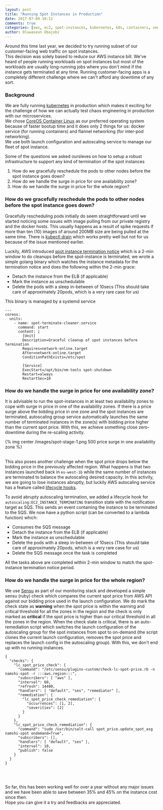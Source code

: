 ```yaml
---
layout: post
title: "Running Spot Instances in Production"
date: 2017-07-09 10:12
comments: true
categories: [aws, ec2, spot-instances, kubernetes, k8s, containers, sensu]
author: Oluwaseun Obajobi
---
```


Around this time last year, we decided to try running subset of our customer-facing web traffic on spot instances.<br/>
This decision was solely based to reduce our AWS instance bill. We've heard of people running workloads on spot instances but most of the workloads are usually long-running jobs where you don't mind if the instance gets terminated at any time. Running customer-facing apps is a completely different challenge where we can't afford any downtime of any sort.

<!-- more -->

### Background
We are fully running [kubernetes](https://kubernetes.io/) in production which makes it exciting for the challenge of how we can actually test chaos engineering in production with our microservices.<br/>
We chose [CoreOS Container Linux](https://coreos.com/os/docs/latest/booting-on-ecs.html) as our preferred operating system because of faster bootup time and it does only 2 things for us: docker service (for running containers) and flannel networking (for inter-pod networking).<br/>
We use both launch configuration and autoscaling service to manage our fleet of spot instance.<br/>

Some of the questions we asked oursleves on how to setup a robust infrastructure to support any kind of termination of the spot instances

1. How do we gracefully reschedule the pods to other nodes before the spot instance goes down?
2. How do we handle the surge in price for one availability zone?
3. How do we handle the surge in price for the whole region?

### How do we gracefully reschedule the pods to other nodes before the spot instance goes down?

Gracefully rescheduling pods initially do seem straightforward until we started noticing some issues with image pulling from our private registry and the docker hosts. This usually happens as a result of spike requests if more than ten (10) images of around 200MB size are being pulled at the same time. There is [kubectl drain](https://kubernetes.io/docs/user-guide/kubectl/v1.6/#drain) which works pretty well but not for us because of the issue mentioned earlier.

Luckily, AWS introduced [spot instance termination notice](http://docs.aws.amazon.com/AWSEC2/latest/UserGuide/spot-interruptions.html) which is a 2-min window to do cleanups before the spot-instance is terminated, we wrote a simple golang binary which watches the instance metadata for the termination notice and does the following within the 2-min grace:

* Detach the instance from the ELB (if applicable)
* Mark the instance as unschedulable
* Delete the pods with a sleep in-between of 10secs (This should take care of approximately 20pods, which is a very rare case for us)

This binary is managed by a systemd service

```
---
coreos:
  units:
    - name: spot-terminate-cleaner.service
      command: start
      content: |
        [Unit]
        Description=Graceful cleanup of spot instances before termination
        Requires=network-online.target
        After=network-online.target
        ConditionPathExists=/etc/spot

        [Service]
        ExecStart=/opt/bin/nm-tools spot-shutdown
        Restart=always
        RestartSec=10
```

### How do we handle the surge in price for one availability zone?

It is advisable to run the spot-instances in at least two availability zones to cope with surge in price in one of the availability zones. If there is a price surge above the bidding price in one zone and the spot instances are terminated, autoscaling group service automatically launches the same number of terminated instances in the zone(s) with bidding price higher than the current spot price. With this, we achieve something close zero-downtime during the re-scaling activity.<br/>

{% img center /images/spot-stage-1.png 500 price surge in one availability zone %}
<br/><br/>

This also poses another challenge when the spot price drops below the bidding price in the previously affected region. What happens is that two instances launched back in `eu-west-1b` while the same number of instances are terminated to balance the autoscaling desired capacity. In this activity, we are going to lose instances abruptly, but luckily AWS autocaling service has a feature called [lifecycle hooks](http://docs.aws.amazon.com/autoscaling/latest/userguide/lifecycle-hooks.html).<br/>


To avoid abrupty autoscaling termination, we added a lifecycle hook for `autoscaling:EC2_INSTANCE_TERMINATING` transition state with the notification target as SQS. This sends an event containing the instance to be terminated to the SQS. We now have a python script (can be converted to a lambda function) which:

* Consumes the SQS message
* Detach the instance from the ELB (if applicable)
* Mark the instance as unschedulable
* Delete the pods with a sleep in-between of 10secs (This should take care of approximately 20pods, which is a very rare case for us)
* Delete the SQS message once the task is completed

All the tasks above are completed within 2-min window to match the spot-instance termination notice period.


### How do we handle the surge in price for the whole region?

We use [Sensu](https://sensuapp.org/) as part of our monitoring stack and developed a simple sensu (ruby) check which compares the current spot price from AWS API against our bidding price used in the launch configuration. We do mark the check state as **warning** when the spot price is within the warning and critical threshold for all the zones in the region and the check is only marked as **critical** if the spot price is higher than our critical threshold in all the zones in the region. When the check state is critical, there is an auto-remediation script which switches the launch configuration of the autoscaling group for the spot instances from spot to on-demand (the script clones the current launch configuration, removes the spot price and replaces the launch config in the autoscaling group). With this, we don't end up with no running instances.

```
{
  "checks": {
    "lc_spot_price_check": {
      "command": "/etc/sensu/plugins-custom/check-lc-spot-price.rb -n namshi-spot -r :::aws.region:::",
      "subscribers": [ "aws" ],
      "interval": 60,
      "refresh": 14400,
      "handlers": [ "default", "ses", "remediator" ],
      "remediation": {
        "lc_spot_price_check_remediation": {
          "occurrences": [1, 2],
          "severities": [2]
        }
      }
    },
    "lc_spot_price_check_remediation": {
      "command": "sudo /usr/bin/salt-call spot_price.update_spot_asg namshi-spot ondemand=True",
      "subscribers": [],
      "handlers": [ "default", "ses" ],
      "interval": 10,
      "publish": false
    }
  }
}

```

<br/><br/>

So far, this has been working well for over a year without any major issues and we have been able to save between 35% and 45% on the instance cost since then.<br/>
Hope you can give it a try and feedbacks are appreciated.
